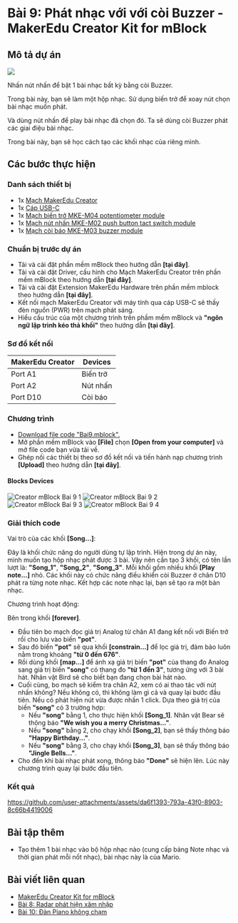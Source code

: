 # Bài 9: Phát nhạc với với còi Buzzer - MakerEdu Creator Kit for mBlock

## Mô tả dự án

![](/ex/less09/image/BAI9.png)

Nhấn nút nhấn để bật 1 bài nhạc bất kỳ bằng còi Buzzer.

Trong bài này, bạn sẽ làm một hộp nhạc. Sử dụng biến trở để xoay nút chọn bài nhạc muốn phát.

Và dùng nút nhấn để play bài nhạc đã chọn đó. Ta sẽ dùng còi Buzzer phát các giai điệu bài nhạc.

Trong bài này, bạn sẽ học cách tạo các khối nhạc của riêng mình.

## Các bước thực hiện

### Danh sách thiết bị

- 1x [Mạch MakerEdu Creator](https://www.makerlab.vn/creator)
- 1x [Cáp USB-C](https://hshop.vn/cap-usb-type-c)
- 1x [Mạch biến trở MKE-M04 potentiometer module](https://makerlab.vn/mkem04)
- 1x [Mạch nút nhấn MKE-M02 push button tact switch module](https://makerlab.vn/mkem02)
- 1x [Mạch còi báo MKE-M03 buzzer module](https://makerlab.vn/mkem03)

### Chuẩn bị trước dự án

- Tải và cài đặt phần mềm mBlock theo hướng dẫn **[tại đây]**.
- Tải và cài đặt Driver, cấu hình cho Mạch MakerEdu Creator trên phần mềm mBlock theo hướng dẫn **[tại đây]**.
- Tải và cài đặt Extension MakerEdu Hardware trên phần mềm mblock theo hướng dẫn **[tại đây]**.
- Kết nối mạch MakerEdu Creator với máy tính qua cáp USB-C sẽ thấy đèn nguồn (PWR) trên mạch phát sáng.
- Hiểu cấu trúc của một chương trình trên phầm mềm mBlock và **"ngôn ngữ lập trình kéo thả khối"** theo hướng dẫn **[tại đây]**.

### Sơ đồ kết nối

| MakerEdu Creator | Devices   |
|------------------|-----------|
| Port A1          | Biến trở  |
| Port A2          | Nút nhấn  |
| Port D10         | Còi báo   |

### Chương trình

- [Download file code "Bai9.mblock".](/ex/less09/mBlock5/Bai9.mblock)
- Mở phần mềm mBlock vào **[File]** chọn **[Open from your computer]** và mở file code bạn vừa tải về.
- Ghép nối các thiết bị theo sơ đồ kết nối và tiến hành nạp chương trình **[Upload]** theo hướng dẫn **[tại đây]**.

#### Blocks Devices

![Creator mBlock Bai 9 1](/ex/less09/image/751px-Creator_mBlock_Bai_9_1.png)
![Creator mBlock Bai 9 2](/ex/less09/image/525px-Creator_mBlock_Bai_9_2.png)
![Creator mBlock Bai 9 3](/ex/less09/image/525px-Creator_mBlock_Bai_9_3.png)
![Creator mBlock Bai 9 4](/ex/less09/image/525px-Creator_mBlock_Bai_9_4.png)

### Giải thích code

Vai trò của các khối **[Song...]**:

Đây là khối chức năng do người dùng tự lập trình.
Hiện trong dự án này, mình muốn tạo hộp nhạc phát được 3 bài. Vậy nên cần tạo 3 khối, có tên lần lượt là: **"Song_1"**, **"Song_2"**, **"Song_3"**.
Mỗi khối gồm nhiều khối **[Play note...]** nhỏ. Các khối này có chức năng điều khiển còi Buzzer ở chân D10 phát ra từng note nhạc. Kết hợp các note nhạc lại, bạn sẽ tạo ra một bản nhạc.

Chương trình hoạt động:

Bên trong khối **[forever]**.

- Đầu tiên bo mạch đọc giá trị Analog từ chân A1 đang kết nối với Biến trở rồi cho lưu vào biến **"pot"**.
- Sau đó biến **"pot"** sẽ qua khối **[constrain...]** để lọc giá trị, đảm bảo luôn nằm trong khoảng **"từ 0 đến 676"**.
- Rồi dùng khối **[map...]** để ánh xạ giá trị biến **"pot"** của thang đo Analog sang giá trị biến **"song"** có thang đo **"từ 1 đến 3"**, tương ứng với 3 bài hát. Nhân vật Bird sẽ cho biết bạn đang chọn bài hát nào.
- Cuối cùng, bo mạch sẽ kiểm tra chân A2, xem có ai thao tác với nút nhấn không? Nếu không có, thì không làm gì cả và quay lại bước đầu tiên. Nếu có phát hiện nút vừa được nhấn 1 click. Dựa theo giá trị của biến **"song"** có 3 trường hợp:
  - Nếu **"song"** bằng 1, cho thực hiện khối **[Song_1]**. Nhân vật Bear sẽ thông báo **"We wish you a merry Christmas..."**.
  - Nếu **"song"** bằng 2, cho chạy khối **[Song_2]**, bạn sẽ thấy thông báo **"Happy Birthday..."**.
  - Nếu **"song"** bằng 3, cho chạy khối **[Song_3]**, bạn sẽ thấy thông báo **"Jingle Bells..."**.
- Cho đến khi bài nhạc phát xong, thông báo **"Done"** sẽ hiện lên. Lúc này chương trình quay lại bước đầu tiên.

### Kết quả



https://github.com/user-attachments/assets/da6f1393-793a-43f0-8903-8c66b4419006



## Bài tập thêm

- Tạo thêm 1 bài nhạc vào bộ hộp nhạc nào (cung cấp bảng Note nhạc và thời gian phát mỗi nốt nhạc), bài nhạc này là của Mario.


## Bài viết liên quan

- [MakerEdu Creator Kit for mBlock](/README.md)
- [Bài 8: Radar phát hiện xâm nhập](/ex/less08/README.md)
- [Bài 10: Đàn Piano không chạm](/ex/less10/README.md)

